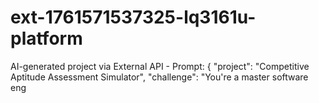 # ext-1761571537325-lq3161u-platform
AI-generated project via External API - Prompt: { "project": "Competitive Aptitude Assessment Simulator", "challenge": "You're a master software eng
